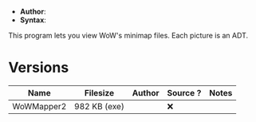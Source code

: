 - **Author**:
- **Syntax**:

This program lets you view WoW's minimap files. Each picture is an ADT.

# Versions

| Name | Filesize | Author | Source ? | Notes |
| ---- | -------- | ------ | -------- | ----- |
| WoWMapper2      | 982 KB (exe)         |        |  ❌        |       |